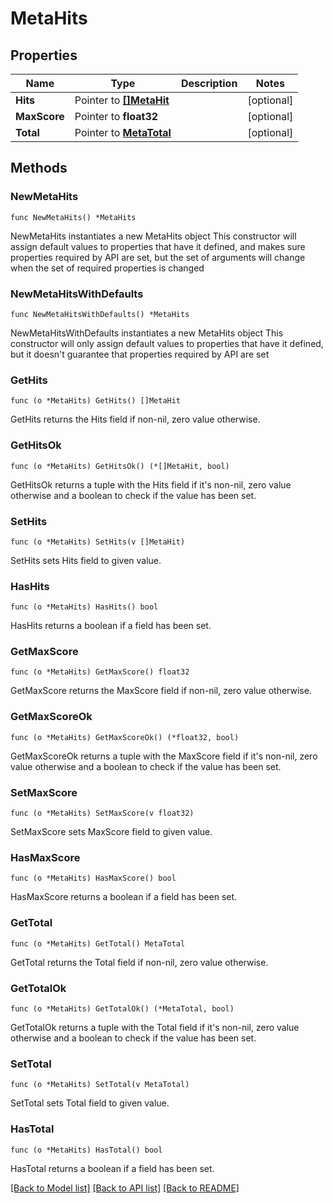 # MetaHits

## Properties

Name | Type | Description | Notes
------------ | ------------- | ------------- | -------------
**Hits** | Pointer to [**[]MetaHit**](MetaHit.md) |  | [optional] 
**MaxScore** | Pointer to **float32** |  | [optional] 
**Total** | Pointer to [**MetaTotal**](MetaTotal.md) |  | [optional] 

## Methods

### NewMetaHits

`func NewMetaHits() *MetaHits`

NewMetaHits instantiates a new MetaHits object
This constructor will assign default values to properties that have it defined,
and makes sure properties required by API are set, but the set of arguments
will change when the set of required properties is changed

### NewMetaHitsWithDefaults

`func NewMetaHitsWithDefaults() *MetaHits`

NewMetaHitsWithDefaults instantiates a new MetaHits object
This constructor will only assign default values to properties that have it defined,
but it doesn't guarantee that properties required by API are set

### GetHits

`func (o *MetaHits) GetHits() []MetaHit`

GetHits returns the Hits field if non-nil, zero value otherwise.

### GetHitsOk

`func (o *MetaHits) GetHitsOk() (*[]MetaHit, bool)`

GetHitsOk returns a tuple with the Hits field if it's non-nil, zero value otherwise
and a boolean to check if the value has been set.

### SetHits

`func (o *MetaHits) SetHits(v []MetaHit)`

SetHits sets Hits field to given value.

### HasHits

`func (o *MetaHits) HasHits() bool`

HasHits returns a boolean if a field has been set.

### GetMaxScore

`func (o *MetaHits) GetMaxScore() float32`

GetMaxScore returns the MaxScore field if non-nil, zero value otherwise.

### GetMaxScoreOk

`func (o *MetaHits) GetMaxScoreOk() (*float32, bool)`

GetMaxScoreOk returns a tuple with the MaxScore field if it's non-nil, zero value otherwise
and a boolean to check if the value has been set.

### SetMaxScore

`func (o *MetaHits) SetMaxScore(v float32)`

SetMaxScore sets MaxScore field to given value.

### HasMaxScore

`func (o *MetaHits) HasMaxScore() bool`

HasMaxScore returns a boolean if a field has been set.

### GetTotal

`func (o *MetaHits) GetTotal() MetaTotal`

GetTotal returns the Total field if non-nil, zero value otherwise.

### GetTotalOk

`func (o *MetaHits) GetTotalOk() (*MetaTotal, bool)`

GetTotalOk returns a tuple with the Total field if it's non-nil, zero value otherwise
and a boolean to check if the value has been set.

### SetTotal

`func (o *MetaHits) SetTotal(v MetaTotal)`

SetTotal sets Total field to given value.

### HasTotal

`func (o *MetaHits) HasTotal() bool`

HasTotal returns a boolean if a field has been set.


[[Back to Model list]](../README.md#documentation-for-models) [[Back to API list]](../README.md#documentation-for-api-endpoints) [[Back to README]](../README.md)



